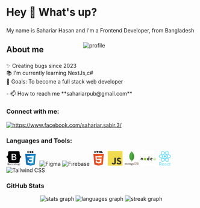 <h1 align="left">Hey 👋 What's up?</h1>

###

<p align="left">My name is Sahariar Hasan and I'm a Frontend Developer, from Bangladesh</p>

###
<img align="right" alt="profile" width="300" src="https://i.ibb.co/0qHsySW/405614349-289667834044521-8398789847772274964-n.jpg">

<h2 align="left">About me</h2>

###

<p align="left">✨ Creating bugs since 2023<br>📚 I'm currently learning NextJs,c#<br>🎯 Goals: To become a full stack web developer<br></p>
- 📫 How to reach me **sahariarpub@gmail.com**

<h3 align="left">Connect with me:</h3>
<p align="left">
<a href="https://fb.com/https://www.facebook.com/sahariar.sabir.3/" target="blank"><img align="center" src="https://raw.githubusercontent.com/rahuldkjain/github-profile-readme-generator/master/src/images/icons/Social/facebook.svg" alt="https://www.facebook.com/sahariar.sabir.3/" height="30" width="40" /></a>
</p>





###

<h3 align="left">Languages and Tools:</h3>
<p align="left">
  <img src="https://raw.githubusercontent.com/devicons/devicon/master/icons/bootstrap/bootstrap-plain-wordmark.svg" alt="Bootstrap" width="40" height="40"/>
  <img src="https://raw.githubusercontent.com/devicons/devicon/master/icons/css3/css3-original-wordmark.svg" alt="CSS3" width="40" height="40"/>
  <img src="https://www.vectorlogo.zone/logos/figma/figma-icon.svg" alt="Figma" width="40" height="40"/>
  <img src="https://www.vectorlogo.zone/logos/firebase/firebase-icon.svg" alt="Firebase" width="40" height="40"/>
  <img src="https://raw.githubusercontent.com/devicons/devicon/master/icons/html5/html5-original-wordmark.svg" alt="HTML5" width="40" height="40"/>
  <img src="https://raw.githubusercontent.com/devicons/devicon/master/icons/javascript/javascript-original.svg" alt="JavaScript" width="40" height="40"/>
  <img src="https://raw.githubusercontent.com/devicons/devicon/master/icons/mongodb/mongodb-original-wordmark.svg" alt="MongoDB" width="40" height="40"/>
  <img src="https://raw.githubusercontent.com/devicons/devicon/master/icons/nodejs/nodejs-original-wordmark.svg" alt="Node.js" width="40" height="40"/>
  <img src="https://raw.githubusercontent.com/devicons/devicon/master/icons/react/react-original-wordmark.svg" alt="React" width="40" height="40"/>
  <img src="https://www.vectorlogo.zone/logos/tailwindcss/tailwindcss-icon.svg" alt="Tailwind CSS" width="40" height="40"/>
</p>


<h3 align="left">GitHub Stats</h3>

<div align="center">
  <img src="https://github-readme-stats.vercel.app/api?username=sabir689&hide_title=false&hide_rank=false&show_icons=true&include_all_commits=true&count_private=true&disable_animations=false&theme=dracula&locale=en&hide_border=false" height="150" alt="stats graph" />
  <img src="https://github-readme-stats.vercel.app/api/top-langs?username=sabir689&locale=en&hide_title=false&layout=compact&card_width=320&langs_count=5&theme=dracula&hide_border=false" height="150" alt="languages graph" />
  <img src="https://streak-stats.demolab.com?user=sabir689&locale=en&mode=daily&theme=dark&hide_border=false&border_radius=5&order=3" height="220" alt="streak graph"  />

</div>
